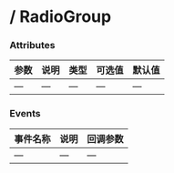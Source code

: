 #  / RadioGroup
### Attributes

| 参数 | 说明 | 类型 | 可选值 | 默认值 |
|--- |--- |--- |--- |--- |
| —  | —    | —   | — | — |

### Events

| 事件名称 | 说明 | 回调参数 |
|--- |--- |--- |
| — | — | — |
